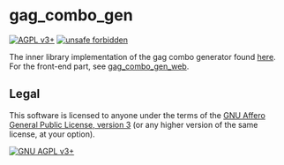 # gag\_combo\_gen

[![AGPL v3+](https://img.shields.io/badge/license-GNU%20AGPL%20v3%2B-663366)](./LICENSE)
[![unsafe forbidden](https://img.shields.io/badge/unsafe-forbidden-success.svg)](https://github.com/rust-secure-code/safety-dance/)

The inner library implementation of the gag combo generator found
[here](https://zz.nfshost.com/). For the front-end part, see
[gag\_combo\_gen\_web][gcgw].

## Legal

This software is licensed to anyone under the terms of the [GNU Affero General
Public License, version 3](https://www.gnu.org/licenses/agpl-3.0.en.html) (or
any higher version of the same license, at your option).

[![GNU AGPL v3+](https://www.gnu.org/graphics/agplv3-with-text-162x68.png
"GNU AGPL v3+")](https://www.gnu.org/licenses/agpl-3.0.en.html)

[gcgw]: https://github.com/JonathanHelianthicusDoe/gag_combo_gen_web
